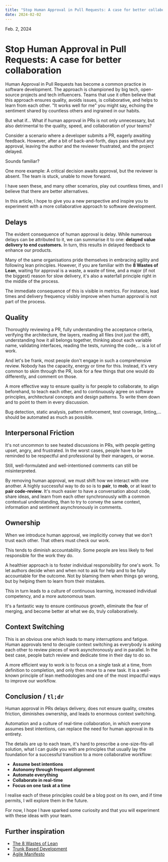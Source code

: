 ```yaml
---
title: "Stop Human Approval in Pull Requests: A case for better collaboration"
date: 2024-02-02
---
```


Feb. 2, 2024

# Stop Human Approval in Pull Requests: A case for better collaboration

Human Approval in Pull Requests has become a common practice in software development. The approach is championed by big tech, open-source projects and tech influencers. Teams that use it often believe that this approach ensures quality, avoids issues, is collaborative, and helps to learn from each other. "It works well for me" you might say, echoing the sentiment shared by countless others and ingrained in our habits.

But what if… What if human approval in PRs is not only unnecessary, but also detrimental to the quality, speed, and collaboration of your teams?

Consider a scenario where a developer submits a PR, eagerly awaiting feedback. However, after a bit of back-and-forth, days pass without any approval, leaving the author and the reviewer frustrated, and the project delayed.

Sounds familiar?

One more example: A critical decision awaits approval, but the reviewer is absent. The team is stuck, unable to move forward.

I have seen these, and many other scenarios, play out countless times, and I believe that there are better alternatives.

In this article, I hope to give you a new perspective and inspire you to experiment with a more collaborative approach to software development.

## Delays

The evident consequence of human approval is delay. While numerous delays can be attributed to it, we can summarise it to one: **delayed value delivery to end customers.** In turn, this results in delayed feedback to enhance our products.

Many of the same organisations pride themselves in embracing agility and following lean principles. However, if you are familiar with the **8 Wastes of Lean**, waiting for approval is a waste, a waste of time, and a major (if not the biggest) reason for slow delivery, it's also a waterfall principle right in the middle of the process.

The immediate consequence of this is visible in metrics. For instance, lead times and delivery frequency visibly improve when human approval is not part of the process.

## Quality

Thoroughly reviewing a PR, fully understanding the acceptance criteria, verifying the architecture, the layers, reading all files (not just the diff), understanding how it all belongs together, thinking about each variable name, validating interfaces, reading the tests, running the code,… is a lot of work.

And let's be frank, most people don't engage in such a comprehensive review. Nobody has the capacity, energy or time for this.
Instead, it's very common to skim through the PR, look for a few things that one would do differently, and comment on those.

A more effective way to ensure quality is for people to collaborate, to align beforehand, to teach each other, and to continuously agree on software principles, architectural concepts and design patterns. To write them down and to point to them in every discussion.

Bug detection, static analysis, pattern enforcement, test coverage, linting,… should be automated as much as possible.

## Interpersonal Friction

It's not uncommon to see heated discussions in PRs, with people getting upset, angry, and frustrated. In the worst cases, people have to be reminded to be respectful and professional by their managers, or worse.

Still, well-formulated and well-intentioned comments can still be misinterpreted.

By removing human approval, we must shift how we interact with one another. A highly successful way to do so is to **pair**, to **mob**, or at least to **pair code-review**. It's much easier to have a conversation about code, share ideas, and learn from each other synchronously with a common contextual understanding, than to try to convey the same context, information and sentiment asynchronously in comments.

## Ownership

When we introduce human approval, we implicitly convey that we don't trust each other. That others must check our work.

This tends to diminish accountability. Some people are less likely to feel responsible for the work they do.

A healthier approach is to foster individual responsibility for one's work. To let authors decide when and when not to ask for help and to be fully accountable for the outcome. Not by blaming them when things go wrong, but by helping them to learn from their mistakes.

This in turn leads to a culture of continuous learning, increased individual competency, and a more autonomous team.

It's a fantastic way to ensure continuous growth, eliminate the fear of merging, and become better at what we do, truly collaboratively.

## Context Switching

This is an obvious one which leads to many interruptions and fatigue.
Human approvals tend to decuple context switching as everybody is asking each other to review pieces of work asynchronously and in parallel.
In the best case, people batch review and dedicate time in their day to do so.

A more efficient way to work is to focus on a single task at a time, from definition to completion, and only then move to a new task. It is a well-known principle of lean methodologies and one of the most impactful ways to improve our workflow.

## Conclusion / `tl;dr`

Human approval in PRs delays delivery, does not ensure quality, creates friction, diminishes ownership, and leads to enormous context switching.

Automation and a culture of real-time collaboration, in which everyone assumes best intentions, can replace the need for human approval in its entirety.

The details are up to each team, it's hard to prescribe a one-size-fits-all solution, what I can guide you with are principles that usually lay the foundation for a successful transition to a more collaborative workflow:

- **Assume best intentions**
- **Autonomy through frequent alignment**
- **Automate everything**
- **Collaborate in real-time**
- **Focus on one task at a time**

I realise each of these principles could be a blog post on its own, and if time permits, I will explore them in the future.

For now, I hope I have sparked some curiosity and that you will experiment with these ideas with your team.

## Further inspiration

- [The 8 Wastes of Lean](https://theleanway.net/The-8-Wastes-of-Lean)
- [Trunk Based Development](https://trunkbaseddevelopment.com/#one-line-summary)
- [Agile Manifesto](https://agilemanifesto.org/)
